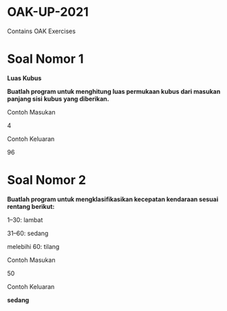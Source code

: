 # OAK-UP-2021
Contains OAK Exercises 


# Soal Nomor 1
**Luas Kubus**


**Buatlah program untuk menghitung luas permukaan kubus dari masukan panjang sisi kubus yang diberikan.**

Contoh Masukan

4

Contoh Keluaran

96




# Soal Nomor 2
**Buatlah program untuk mengklasifikasikan kecepatan kendaraan sesuai rentang berikut:**

1–30: lambat

31–60: sedang

melebihi 60: tilang

Contoh Masukan

50

Contoh Keluaran

**sedang**
